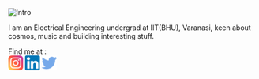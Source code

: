 <img alt="Intro" src="./icons/intro.png">

I am an Electrical Engineering undergrad at IIT(BHU), Varanasi, keen about cosmos, music and building interesting stuff.

Find me at : <br>
<a title="instagram" href="https://www.instagram.com/pathakshashank17"><img alt="Instagram" src="./icons/instagram.png" width="30"></a> <a title="linkedin" href="https://www.linkedin.com/in/shashank-pathak-8b0481156/"><img alt="LinkedIn" src="./icons/linkedin.png" width="30"></a> <a title="twitter" href="https://twitter.com/pathkshashank17"><img alt="Twitter" src="./icons/twitter.png" width="30"></a>